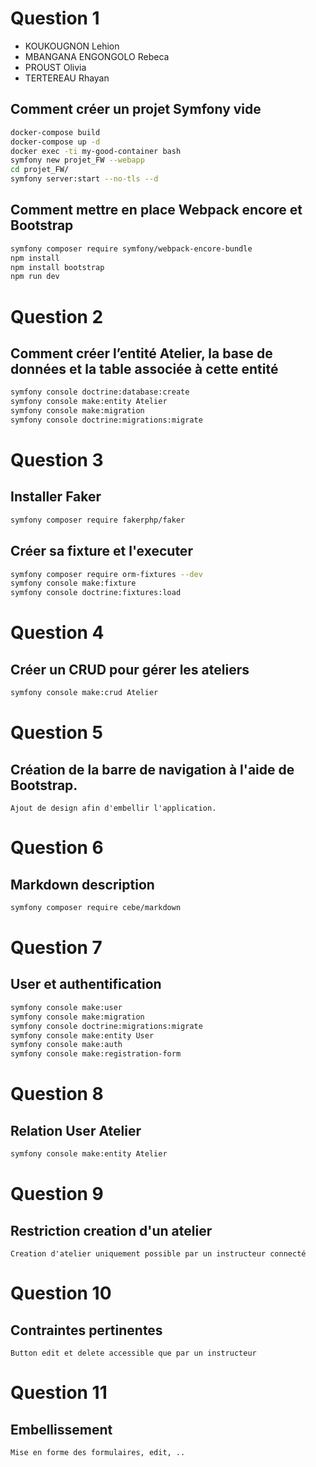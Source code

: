 # Question 1

- KOUKOUGNON Lehion
- MBANGANA ENGONGOLO Rebeca
- PROUST Olivia
- TERTEREAU Rhayan

## Comment créer un projet Symfony vide
```bash
docker-compose build
docker-compose up -d
docker exec -ti my-good-container bash
symfony new projet_FW --webapp
cd projet_FW/
symfony server:start --no-tls --d
```

## Comment mettre en place Webpack encore et Bootstrap

```bash
symfony composer require symfony/webpack-encore-bundle
npm install
npm install bootstrap
npm run dev
```

# Question 2

## Comment créer l’entité Atelier, la base de données et la table associée à cette entité
```bash
symfony console doctrine:database:create
symfony console make:entity Atelier
symfony console make:migration
symfony console doctrine:migrations:migrate
```

# Question 3

## Installer Faker
```bash
symfony composer require fakerphp/faker
```

## Créer sa fixture et l'executer
```bash
symfony composer require orm-fixtures --dev
symfony console make:fixture
symfony console doctrine:fixtures:load
```

# Question 4

## Créer un CRUD pour gérer les ateliers
```bash
symfony console make:crud Atelier
```

# Question 5 

## Création de la barre de navigation à l'aide de Bootstrap. 
   ```
   Ajout de design afin d'embellir l'application. 
   ```

# Question 6

## Markdown description
```bash
symfony composer require cebe/markdown
```

# Question 7

## User et authentification
```bash
symfony console make:user
symfony console make:migration
symfony console doctrine:migrations:migrate
symfony console make:entity User
symfony console make:auth
symfony console make:registration-form
```

# Question 8

## Relation User Atelier
```bash
symfony console make:entity Atelier
```

# Question 9

## Restriction creation d'un atelier
```
Creation d'atelier uniquement possible par un instructeur connecté
```

# Question 10

## Contraintes pertinentes
```
Button edit et delete accessible que par un instructeur
```

# Question 11

## Embellissement
```
Mise en forme des formulaires, edit, ..
```
